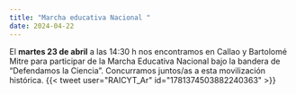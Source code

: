 ```yaml
---
title: "Marcha educativa Nacional "
date: 2024-04-22
---
```

El **martes 23 de abril** a las 14:30 h nos encontramos en Callao y Bartolomé Mitre para participar de la Marcha Educativa Nacional bajo la bandera de “Defendamos la Ciencia”. Concurramos juntos/as a esta movilización histórica.
{{< tweet user="RAICYT_Ar" id="1781374503882240363" >}}
